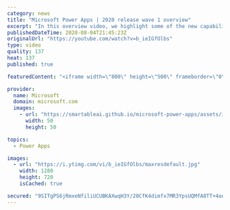 ```yaml
---
category: news
title: "Microsoft Power Apps | 2020 release wave 1 overview"
excerpt: "In this overview video, we highlight some of the new capabilities included in the latest update to Microsoft Power Apps.      Here are the capabilities covered:     UI enhancements       • Save is always visible       • Chart formatting  Grid user experience enhancements       • Conditional search  "
publishedDateTime: 2020-08-04T21:45:23Z
originalUrl: "https://youtube.com/watch?v=b_ieIGfOlbs"
type: video
quality: 137
heat: 137
published: true

featuredContent: "<iframe width=\"800\" height=\"500\" frameborder=\"0\" src=\"https://www.youtube.com/embed/b_ieIGfOlbs\" allow=\"accelerometer; autoplay; encrypted-media; gyroscope; picture-in-picture\" allowfullscreen></iframe>"

provider:
  name: Microsoft
  domain: microsoft.com
  images:
    - url: "https://smartableai.github.io/microsoft-power-apps/assets/images/organizations/microsoft.com-50x50.jpg"
      width: 50
      height: 50

topics:
  - Power Apps

images:
  - url: "https://i.ytimg.com/vi/b_ieIGfOlbs/maxresdefault.jpg"
    width: 1280
    height: 720
    isCached: true

secured: "9SITgPS6jRmxeNfiliUCUBKAXwqH3Y/20CfK4dimfx7MR3YpsUQMfA8TT+4oeBWYqEb87SOVhbcB9ZyJmDb/IASqf6HnA19bTULaPDeGzk4IZ2SEkV0mo7hrlDMlGAb2v5yt36Y0SNSTAHdrcLh661FMzf6qQTp6WHkmaeUrmRd2NsZG8vNPVdHcojl32qvgOJp6k965AQN0SU/X2yRgivw9OCl2pPyW/thCv33fE+lfA1Jvf57T7RWH8YZUMnXmyrarSqlskkmrAZx+P0znZ1zudcwBQI7Fl144OKUAG2SPHNK6Ur080NRxHAm5HLuvZEqpxIzvvIWN1eSZ9YMiXRQnQwwjFsKPHhzeak+gBzCNZW8b7Ca3ISh1j2nYEghA+Imf6CsktbXYaKUT5lxQ45dKNy137x9+jiPBPwZAMvFcgy8h/xZOhfWrs+D0eMHW;zuzjdfMC6Li8dgWkAk2X/g=="
---
```


